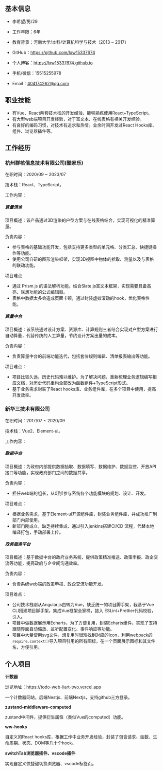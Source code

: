 ## 基本信息

- 李希望/男/29
- 工作年限：6年
- 教育背景：河南大学/本科/计算机科学与技术（2013 ~ 2017）
- GitHub：https://github.com/lxw15337674
- 个人博客：https://lxw15337674.github.io

- 手机/微信：15515255978
- Email：404174262@qq.com

## 职业技能

- 有Vue、React两套技术栈的开发经验，能够熟练使用React+TypeScript。
- 有大型web端项目开发经验，对于富文本、在线表格有相关开发经验。
- 有良好的编码习惯，对技术有追求和热情。业余时间开发过React Hooks库、组件、浏览器插件等。

## 工作经历

### 杭州群核信息技术有限公司(酷家乐)

在职时间：2020/09 ~ 2023/07

技术栈：React、TypeScript。

工作内容：

##### **算量清单**

项目概述：该产品通过3D渲染的户型方案与在线表格结合，实现可视化的精准算量。

负责内容：

- 参与表格的基础功能开发，包括支持更多类型的单元格、分类汇总、快捷键操作等功能。
- 使用公司自研的图形渲染框架，实现3D视图中物体的拾取、测量以及与表格的联动功能。

项目难点

- 通过 Prism.js 的语法解析功能，结合Slate.js富文本框架，实现需要具备高亮、联想功能的公式编辑器。
- 表格中数据太多会造成页面卡顿，通过封装虚拟滚动的hook，优化表格性能。

##### **算量中台**

项目概述：该系统通过设计方案、资源库、计算规则三者结合实现对户型方案进行自动算量，代替传统的人工算量，节约设计方案出量的成本。

负责内容：

- 负责算量中台的前端功能迭代，包括套价规则编辑、清单报表输出等功能。

项目难点：

- 项目比较久远，历史代码难以维护。为了解决问题，重新梳理业务逻辑编写相应文档，对历史代码重构全部改为函数组件+TypeScript形式。
- 基于业务需求封装了React hooks库、业务组件库，在多个项目中使用，提高开发效率。

### 新华三技术有限公司

在职时间：2017/07 ~ 2020/09

技术栈：Vue2、Element-ui。

工作内容：

##### **数据中台**

项目概述：为政府内部提供数据抽取、数据填写、数据维护、数据监控、开放API接口等功能，实现政府部门之间的数据共享。

负责内容：

- 担任web端的组长，从0到1参与系统各个功能模块的规划、设计、开发。

项目难点：

- 根据业务需求，基于Element-ui开源组件库，封装业务组件库，并成功推广到部门内部使用。
- 新部门刚成立，缺乏持续集成，通过引入jenkins搭建CI/CD 流程，代替本地编译打包，手动部署上传。

##### **政务服务平台**

项目概述：基于数据中台的政府业务系统，提供政策精准推送、政策申报、政企交流等功能，提高政府与企业间沟通效率。

负责内容：

- 负责系统web端的政策申报、政企交流功能开发。

项目难点：

- 公司技术栈刚从Angular.js由转为Vue，缺乏统一的项目脚手架，我基于Vue CLI搭建项目脚手架，集成Vue框架全家桶，接入 ESLint+Prettier代码校验，引入。
- 项目中做数据展示用Echarts，为了方便复用，封装Echarts组件，实现了支持跟随界面自动缩放、监听配置变化、事件响应等功能。
- 项目中大量使用svg文件，想复用时很难找到对应的Icon，利用webpack的`require.context()`导入项目引用的所有图标，在一个页面展示图标和其文件名，方便引用。

## 个人项目

**计数器**

浏览地址：https://todo-web-liart-two.vercel.app

一个计数器网站，后端Nestjs、前端Nextjs，支持github三方登录。

**zustand-middleware-computed**

zustand中间件，提供衍生属性（类似Vue的computed）功能。

**ww-hooks**

自定义的React hooks库，根据工作中业务开发经验，封装了包含请求、函数、生命周期、状态、DOM等几十个hook。

**switchTab浏览器插件、vscode插件**

实现自定义快捷键切换浏览器、vscode标签页。

